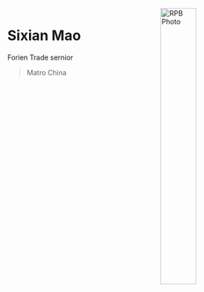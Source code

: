 <img src="http://Maosixian.github.io/blob/main/sos.jpg" alt="RPB Photo" align="right" width="38%"/>


# Sixian Mao
Forien Trade sernior<br/>
>Matro China 
